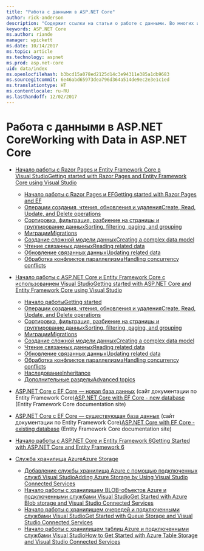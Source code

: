 ```yaml
---
title: "Работа с данными в ASP.NET Core"
author: rick-anderson
description: "Содержит ссылки на статьи о работе с данными. Во многих используется Entity Framework Core."
keywords: ASP.NET Core
ms.author: riande
manager: wpickett
ms.date: 10/14/2017
ms.topic: article
ms.technology: aspnet
ms.prod: asp.net-core
uid: data/index
ms.openlocfilehash: b3bcd15a078ed2125d14c3e94311e385a1db9683
ms.sourcegitcommit: 6e46abd65973dea796d364a514de9ec2e3e1c1ed
ms.translationtype: HT
ms.contentlocale: ru-RU
ms.lasthandoff: 12/02/2017
---
```

# <a name="working-with-data-in-aspnet-core"></a><span data-ttu-id="652b3-105">Работа с данными в ASP.NET Core</span><span class="sxs-lookup"><span data-stu-id="652b3-105">Working with Data in ASP.NET Core</span></span> 

* [<span data-ttu-id="652b3-106">Начало работы с Razor Pages и Entity Framework Core в Visual Studio</span><span class="sxs-lookup"><span data-stu-id="652b3-106">Getting started with Razor Pages and Entity Framework Core using Visual Studio</span></span>](xref:data/ef-rp/index)

   * [<span data-ttu-id="652b3-107">Начало работы с Razor Pages и EF</span><span class="sxs-lookup"><span data-stu-id="652b3-107">Getting started with Razor Pages and EF</span></span>](xref:data/ef-rp/intro)
   * [<span data-ttu-id="652b3-108">Операции создания, чтения, обновления и удаления</span><span class="sxs-lookup"><span data-stu-id="652b3-108">Create, Read, Update, and Delete operations</span></span>](xref:data/ef-rp/crud)
   * [<span data-ttu-id="652b3-109">Сортировка, фильтрация, разбиение на страницы и группирование данных</span><span class="sxs-lookup"><span data-stu-id="652b3-109">Sorting, filtering, paging, and grouping</span></span>](xref:data/ef-rp/sort-filter-page)
   * [<span data-ttu-id="652b3-110">Миграции</span><span class="sxs-lookup"><span data-stu-id="652b3-110">Migrations</span></span>](xref:data/ef-rp/migrations)
   * [<span data-ttu-id="652b3-111">Создание сложной модели данных</span><span class="sxs-lookup"><span data-stu-id="652b3-111">Creating a complex data model</span></span>](xref:data/ef-rp/complex-data-model)
   * [<span data-ttu-id="652b3-112">Чтение связанных данных</span><span class="sxs-lookup"><span data-stu-id="652b3-112">Reading related data</span></span>](xref:data/ef-rp/read-related-data)
   * [<span data-ttu-id="652b3-113">Обновление связанных данных</span><span class="sxs-lookup"><span data-stu-id="652b3-113">Updating related data</span></span>](xref:data/ef-rp/update-related-data)
   * [<span data-ttu-id="652b3-114">Обработка конфликтов параллелизма</span><span class="sxs-lookup"><span data-stu-id="652b3-114">Handling concurrency conflicts</span></span>](xref:data/ef-rp/concurrency)

*   [<span data-ttu-id="652b3-115">Начало работы с ASP.NET Core и Entity Framework Core с использованием Visual Studio</span><span class="sxs-lookup"><span data-stu-id="652b3-115">Getting started with ASP.NET Core and Entity Framework Core using Visual Studio</span></span>](ef-mvc/index.md)
    *   [<span data-ttu-id="652b3-116">Начало работы</span><span class="sxs-lookup"><span data-stu-id="652b3-116">Getting started</span></span>](ef-mvc/intro.md)
    *   [<span data-ttu-id="652b3-117">Операции создания, чтения, обновления и удаления</span><span class="sxs-lookup"><span data-stu-id="652b3-117">Create, Read, Update, and Delete operations</span></span>](xref:data/ef-mvc/crud)
    *   [<span data-ttu-id="652b3-118">Сортировка, фильтрация, разбиение на страницы и группирование данных</span><span class="sxs-lookup"><span data-stu-id="652b3-118">Sorting, filtering, paging, and grouping</span></span>](xref:data/ef-mvc/sort-filter-page)
    *   [<span data-ttu-id="652b3-119">Миграции</span><span class="sxs-lookup"><span data-stu-id="652b3-119">Migrations</span></span>](xref:data/ef-mvc/migrations)
    *   [<span data-ttu-id="652b3-120">Создание сложной модели данных</span><span class="sxs-lookup"><span data-stu-id="652b3-120">Creating a complex data model</span></span>](ef-mvc/complex-data-model.md)
    *   [<span data-ttu-id="652b3-121">Чтение связанных данных</span><span class="sxs-lookup"><span data-stu-id="652b3-121">Reading related data</span></span>](ef-mvc/read-related-data.md)
    *   [<span data-ttu-id="652b3-122">Обновление связанных данных</span><span class="sxs-lookup"><span data-stu-id="652b3-122">Updating related data</span></span>](ef-mvc/update-related-data.md)
    *   [<span data-ttu-id="652b3-123">Обработка конфликтов параллелизма</span><span class="sxs-lookup"><span data-stu-id="652b3-123">Handling concurrency conflicts</span></span>](ef-mvc/concurrency.md)
    *   [<span data-ttu-id="652b3-124">Наследование</span><span class="sxs-lookup"><span data-stu-id="652b3-124">Inheritance</span></span>](ef-mvc/inheritance.md)
    *   [<span data-ttu-id="652b3-125">Дополнительные разделы</span><span class="sxs-lookup"><span data-stu-id="652b3-125">Advanced topics</span></span>](ef-mvc/advanced.md)
* <span data-ttu-id="652b3-126">[ASP.NET Core с EF Core — новая база данных](https://docs.microsoft.com/ef/core/get-started/aspnetcore/new-db) (сайт документации по Entity Framework Core)</span><span class="sxs-lookup"><span data-stu-id="652b3-126">[ASP.NET Core with EF Core - new database](https://docs.microsoft.com/ef/core/get-started/aspnetcore/new-db) (Entity Framework Core documentation site)</span></span>
* <span data-ttu-id="652b3-127">[ASP.NET Core с EF Core — существующая база данных](https://docs.microsoft.com/ef/core/get-started/aspnetcore/existing-db) (сайт документации по Entity Framework Core)</span><span class="sxs-lookup"><span data-stu-id="652b3-127">[ASP.NET Core with EF Core - existing database](https://docs.microsoft.com/ef/core/get-started/aspnetcore/existing-db) (Entity Framework Core documentation site)</span></span>
*   [<span data-ttu-id="652b3-128">Начало работы с ASP.NET Core и Entity Framework 6</span><span class="sxs-lookup"><span data-stu-id="652b3-128">Getting Started with ASP.NET Core and Entity Framework 6</span></span>](entity-framework-6.md)
*   [<span data-ttu-id="652b3-129">Служба хранилища Azure</span><span class="sxs-lookup"><span data-stu-id="652b3-129">Azure Storage</span></span>](azure-storage/index.md)
    *   [<span data-ttu-id="652b3-130">Добавление службы хранилища Azure с помощью подключенных служб Visual Studio</span><span class="sxs-lookup"><span data-stu-id="652b3-130">Adding Azure Storage by Using Visual Studio Connected Services</span></span>](https://azure.microsoft.com/documentation/articles/vs-azure-tools-connected-services-storage/)
    *   [<span data-ttu-id="652b3-131">Начало работы с хранилищем BLOB-объектов Azure и подключенными службами Visual Studio</span><span class="sxs-lookup"><span data-stu-id="652b3-131">Get Started with Azure Blob storage and Visual Studio Connected Services</span></span>](https://azure.microsoft.com/documentation/articles/vs-storage-aspnet5-getting-started-blobs/)
    *   [<span data-ttu-id="652b3-132">Начало работы с хранилищем очередей и подключенными службами Visual Studio</span><span class="sxs-lookup"><span data-stu-id="652b3-132">Get Started with Queue Storage and Visual Studio Connected Services</span></span>](https://azure.microsoft.com/documentation/articles/vs-storage-aspnet5-getting-started-queues/)
    *   [<span data-ttu-id="652b3-133">Начало работы с хранилищем таблиц Azure и подключенными службами Visual Studio</span><span class="sxs-lookup"><span data-stu-id="652b3-133">How to Get Started with Azure Table Storage and Visual Studio Connected Services</span></span>](https://azure.microsoft.com/documentation/articles/vs-storage-aspnet5-getting-started-tables/)

